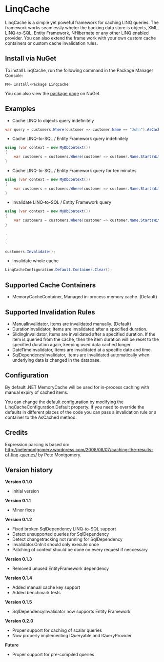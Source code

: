 LinqCache
=========
LinqCache is a simple yet poweful framework for caching LINQ queries. 
The framework works seamlessly wheter the backing data store is objects, XML, LINQ-to-SQL, Entity Framework, NHibernate or any other LINQ enabled provider. 
You can also extend the frame work with your own custom cache containers or custom cache invalidation rules.

Install via NuGet
-----------------
To install LinqCache, run the following command in the Package Manager Console:
```
PM> Install-Package LinqCache
```

You can also view the [package page](http://www.nuget.org/packages/LinqCache/) on NuGet.

Examples
--------
+ Cache LINQ to objects query indefinitely
```C#
var query = customers.Where(customer => customer.Name == "John").AsCached();
```

+ Cache LINQ-to-SQL / Entity Framework query indefinitely
```C#
using (var context = new MyDbContext())
{
	var customers = customers.Where(customer => customer.Name.StartsWith("A").AsCached());
}
```

+ Cache LINQ-to-SQL / Entity Framework query for ten minutes
```C#
using (var context = new MyDbContext())
{
	var customers = customers.Where(customer => customer.Name.StartsWith("A")).AsCached(new DurationInvalidator(TimeSpan.FromMinutes(10));
}
```
+ Invalidate LINQ-to-SQL / Entity Framework query
```C#
using (var context = new MyDbContext())
{
	var customers = customers.Where(customer => customer.Name.StartsWith("A").AsCached());
}

.
.
.

customers.Invalidate();
```
+ Invalidate whole cache
```C#
LinqCacheConfiguration.Default.Container.Clear();
```

Supported Cache Containers
--------------------------
+ MemoryCacheContainer, Managed in-process memory cache. (Default)

Supported Invalidation Rules
----------------------------
+ ManualInvalidator, Items are invalidated manually. (Default)
+ DurationInvalidator, Items are invalidated after a specified duration.
+ SlidingInvalidator, Items are invalidated after a specified duration. If the item is queried from the cache, then the item duration will be reset to the specified duration again, keeping used data cached longer.
+ DateTimeInvalidator, Items are invalidated at a specific date and time.
+ SqlDependencyInvalidator, Items are invalidated automatically when underlying data is changed in the database.

Configuration
-------------
By default .NET MemoryCache will be used for in-process caching with manual expiry of cached items.

You can change the default configuration by modifying the LinqCacheConfiguration.Default property. If you need to override the defaults in different places of the code you can pass a invalidation rule or a container to the AsCached method.

Credits
-------
Expression parsing is based on: http://petemontgomery.wordpress.com/2008/08/07/caching-the-results-of-linq-queries/ by Pete Montgomery.


Version history
---------------
**Version 0.1.0**
+ Initial version

**Version 0.1.1**
+ Minor fixes

**Version 0.1.2**
+ Fixed broken SqlDependency LINQ-to-SQL support
+ Detect unsupported queries for SqlDependency
+ Detect changetracking not running for SqlDependency
+ Invalidator.OnInit should only execute once
+ Patching of context should be done on every request if neccessary

**Version 0.1.3**
+ Removed unused EntityFramework dependency

**Version 0.1.4**
+ Added manual cache key support
+ Added benchmark tests

**Version 0.1.5**
+ SqlDependencyInvalidator now supports Entity Framework

**Version 0.2.0**
+ Proper support for caching of scalar queries
+ Now properly implementing IQueryable<T> and IQueryProvider

**Future**
+ Proper support for pre-compiled queries